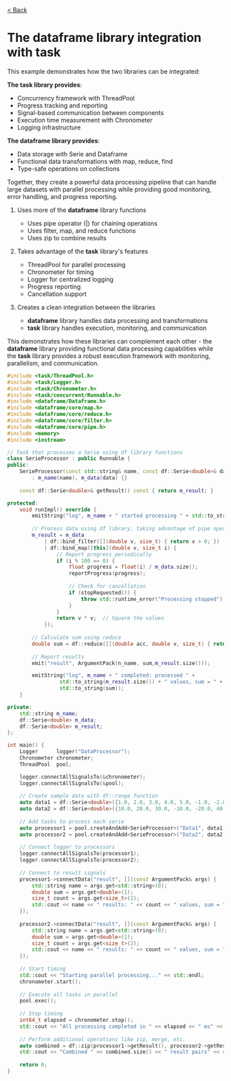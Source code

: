 [< Back](../index.md)

# The **dataframe** library integration with **task**
This example demonstrates how the two libraries can be integrated:

__The task library provides__:
- Concurrency framework with ThreadPool
- Progress tracking and reporting
- Signal-based communication between components
- Execution time measurement with Chronometer
- Logging infrastructure

__The dataframe library provides__:
- Data storage with Serie and Dataframe
- Functional data transformations with map, reduce, find
- Type-safe operations on collections

Together, they create a powerful data processing pipeline that can handle large datasets with parallel processing while providing good monitoring, error handling, and progress reporting.

1. Uses more of the **dataframe** library functions
   - Uses pipe operator (|) for chaining operations
   - Uses filter, map, and reduce functions
   - Uses zip to combine results

2. Takes advantage of the **task** library's features
   - ThreadPool for parallel processing
   - Chronometer for timing
   - Logger for centralized logging
   - Progress reporting
   - Cancellation support

3. Creates a clean integration between the libraries
   - **dataframe** library handles data processing and transformations
   - **task** library handles execution, monitoring, and communication

This demonstrates how these libraries can complement each other - the **dataframe** library providing functional data processing capabilities while the **task** library provides a robust execution framework with monitoring, parallelism, and communication.

```cpp
#include <task/ThreadPool.h>
#include <task/Logger.h>
#include <task/Chronometer.h>
#include <task/concurrent/Runnable.h>
#include <dataframe/Dataframe.h>
#include <dataframe/core/map.h>
#include <dataframe/core/reduce.h>
#include <dataframe/core/filter.h>
#include <dataframe/core/pipe.h>
#include <memory>
#include <iostream>

// Task that processes a Serie using df library functions
class SerieProcessor : public Runnable {
public:
    SerieProcessor(const std::string& name, const df::Serie<double>& data)
        : m_name(name), m_data(data) {}
    
    const df::Serie<double>& getResult() const { return m_result; }

protected:
    void runImpl() override {
        emitString("log", m_name + " started processing " + std::to_string(m_data.size()) + " values");
        
        // Process data using df library, taking advantage of pipe operator and functional operations
        m_result = m_data 
            | df::bind_filter([](double v, size_t) { return v > 0; })  // Keep positive values
            | df::bind_map([this](double v, size_t i) {
                // Report progress periodically
                if (i % 100 == 0) {
                    float progress = float(i) / m_data.size();
                    reportProgress(progress);
                    
                    // Check for cancellation
                    if (stopRequested()) {
                        throw std::runtime_error("Processing stopped");
                    }
                }
                return v * v;  // Square the values
            });
        
        // Calculate sum using reduce
        double sum = df::reduce([](double acc, double v, size_t) { return acc + v; }, m_result, 0.0);
        
        // Report results
        emit("result", ArgumentPack(n_name, sum,m_result.size()));

        emitString("log", m_name + " completed: processed " + 
                 std::to_string(m_result.size()) + " values, sum = " + 
                 std::to_string(sum));
    }

private:
    std::string m_name;
    df::Serie<double> m_data;
    df::Serie<double> m_result;
};

int main() {
    Logger      logger("DataProcessor");
    Chronometer chronometer;
    ThreadPool  pool;

    logger.connectAllSignalsTo(&chronometer);
    logger.connectAllSignalsTo(&pool);
    
    // Create sample data with df::range function
    auto data1 = df::Serie<double>({1.0, 2.0, 3.0, 4.0, 5.0, -1.0, -2.0});
    auto data2 = df::Serie<double>({10.0, 20.0, 30.0, -10.0, -20.0, 40.0, 50.0});
    
    // Add tasks to process each serie
    auto processor1 = pool.createAndAdd<SerieProcessor>("Data1", data1);
    auto processor2 = pool.createAndAdd<SerieProcessor>("Data2", data2);
    
    // Connect logger to processors
    logger.connectAllSignalsTo(processor1);
    logger.connectAllSignalsTo(processor2);
    
    // Connect to result signals
    processor1->connectData("result", [](const ArgumentPack& args) {
        std::string name = args.get<std::string>(0);
        double sum = args.get<double>(1);
        size_t count = args.get<size_t>(2);
        std::cout << name << " results: " << count << " values, sum = " << sum << std::endl;
    });
    
    processor2->connectData("result", [](const ArgumentPack& args) {
        std::string name = args.get<std::string>(0);
        double sum = args.get<double>(1);
        size_t count = args.get<size_t>(2);
        std::cout << name << " results: " << count << " values, sum = " << sum << std::endl;
    });
    
    // Start timing
    std::cout << "Starting parallel processing..." << std::endl;
    chronometer.start();
    
    // Execute all tasks in parallel
    pool.exec();
    
    // Stop timing
    int64_t elapsed = chronometer.stop();
    std::cout << "All processing completed in " << elapsed << " ms" << std::endl;
    
    // Perform additional operations like zip, merge, etc.
    auto combined = df::zip(processor1->getResult(), processor2->getResult());
    std::cout << "Combined " << combined.size() << " result pairs" << std::endl;
    
    return 0;
}
```